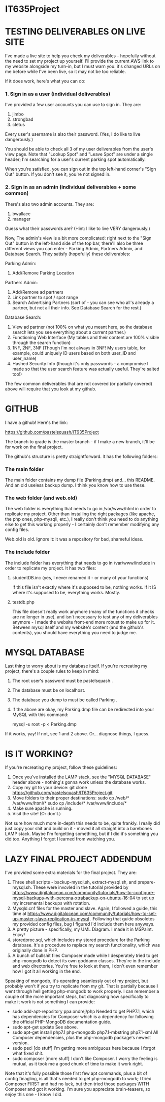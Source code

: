 # IT635Project

# TESTING DELIVERABLES ON LIVE SITE

I've made a live site to help you check my deliverables - hopefully without the need to set my project up yourself. I'll provide the current AWS
link to my website alongside my turn-in, but I must warn you: it's changed URLs on me before while I've been live, so it may not be too reliable.

If it does work, here's what you can do:

### 1. Sign in as a user (individual deliverables)

I've provided a few user accounts you can use to sign in. They are:

1. jimbo
2. strongbad
3. cletus

Every user's username is also their password. (Yes, I do like to live dangerously.)

You should be able to check all 3 of my user deliverables from the user's view page. Note that "Lookup Spot" and "Leave Spot" are under a single header;
I'm searching for a user's current parking spot automatically.

When you're satisfied, you can sign out in the top left-hand corner's "Sign Out" button. If you don't see it, you're not signed in.

### 2. Sign in as an admin (individual deliverables + some common)

There's also two admin accounts. They are:

1. bwallace
2. manager

Guess what their passwords are? (Hint: I like to live VERY dangerously.)

Now, The admin's view is a bit more complicated: right next to the "Sign Out" button in the left-hand side of the top bar, there'll also be three different
views you can enter - Parking Admin, Partners Admin, and Database Search. They satisfy (hopefully) these deliverables:

Parking Admin:

1. Add/Remove Parking Location

Partners Admin:

1. Add/Remove ad partners
2. Link partner to spot / spot range
3. Search Advertising Partners (sort of - you can see who all's already a partner, but not all their info. See Database Search for the rest.)

Database Search:

1. View ad partner (not 100% on what you meant here, so the database search lets you see everything about a current partner.)
2. Functioning Web Interface (My tables and their content are 100% visible through the search function)
3. 1NF, 2NF, 3NF (Though I'm not always in 3NF! My users table, for example, could uniquely ID users based on both user_ID and user_name)
4. Hashed Security Info (though it's only passwords - a compromise I made so that the user search feature was actually useful. They're salted too!)

The few common deliverables that are not covered (or partially covered) above will require that you look at my github.

# GITHUB

I have a github! Here's the link:

https://github.com/pastelsquash/IT635Project

The branch to grade is the master branch - if I make a new branch, it'll be for work on the final project.

The github's structure is pretty straightforward. It has the following folders:

### The main folder

The main folder contains my dump file (Parking.dmp) and... this README. And an old useless backup dump. I think you know how to use these.

### The web folder (and web.old)

The web folder is everything that needs to go in /var/www/html in order to replicate my project. Other than installing the right packages (like apache, the php ones, php-mysqli, etc.), I really don't think you need to do anything else to get this working properly - I certainly don't remember modifying any config files.

Web.old is old. Ignore it: it was a repository for bad, shameful ideas.

### The include folder

The include folder has everything that needs to go in /var/www/include in order to replicate my project. It has two files:

1. studentDB.inc (yes, I never renamed it - or many of your functions)

	If this file isn't exactly where it's supposed to be, nothing works. If it IS where it's supposed to be, everything works. Mostly.

2. testdb.php

	This file doesn't really work anymore (many of the functions it checks are no longer in use), and isn't necessary to test any of my
	deliverables anymore - I made the website front-end more robust to make up for it. Between mysql itself and my website's content
	(and the github's contents), you should have everything you need to judge me.

# MYSQL DATABASE

Last thing to worry about is my database itself. If you're recreating my project, there's a couple rules to keep in mind:

1. The root user's password must be pastelsquash .
2. The database must be on localhost.
3. The database you dump to must be called Parking .
4. If the above are okay, my Parking.dmp file can be redirected into your MySQL with this command:

	mysql -u root -p < Parking.dmp

If it works, yay! If not, see 1 and 2 above. Or... diagnose things, I guess.

# IS IT WORKING?

If you're recreating my project, follow these guidelines:

1. Once you've installed the LAMP stack, see the "MYSQL DATABASE" header above - nothing's gonna work unless the database works.
2. Copy my git to your device:
	git clone https://github.com/pastelsquash/IT635Project.git
3. Move folders to their proper destinations:
	sudo cp <route to my git>/web/* /var/www/html/*
	sudo cp <route to my git>/include/* /var/www/include/*
4. Make sure apache is running.
5. Visit the site! (Or don't.)

Not sure how much more in-depth this needs to be, quite frankly. I really did just copy your shit and build on it - moved it all straight into a barebones LAMP stack.
Maybe I'm forgetting something, but if I did it's something you did too. Anything I forgot I learned from watching you.

# LAZY FINAL PROJECT ADDENDUM

I've provided some extra materials for the final project. They are:

1. Three shell scripts - backup-mysql.sh, extract-mysql.sh, and prepare-mysql.sh. These were invovled in the tutorial provided by https://www.digitalocean.com/community/tutorials/how-to-configure-mysql-backups-with-percona-xtrabackup-on-ubuntu-16-04 to set up my incremental backups with rotation.
2. Mysqld.cnf files for the master and slave. Again, I followed a guide, this time at https://www.digitalocean.com/community/tutorials/how-to-set-up-master-slave-replication-in-mysql . Following that guide obsoletes my provided config files, bug I figured I'd include them here anyways.
3. A pretty picture - specifically, my UML Diagram. I made it in MSPaint. Enjoy!
4. storedproc.sql, which includes my stored procedure for the Parking database. It's a procedure to replace my search functionality, which was originally done in PHP.
5. A bunch of bullshit files Composer made while I desperately tried to get php-mongodb to detect its own goddamn classes. They're in the include and web directories. You're free to look at them, I don't even remember how I got it all working in the end.

Speaking of mongodb, it's operating seamlessly out of my project, but probably won't if you try to replicate from my git. That is partially because I went through hell getting php-mongodb to work properly. I can remember a couple of the more important steps, but diagnosing how specifically to make it work is not something I can provide:

- sudo add-apt-repository ppa:ondrej/php
	Needed to get PHP7.1, which has dependencies for Composer which is a dependency for following the official PHP-MongoDB documentation guide.
- sudo apt-get update
	See above.
- sudo apt-get install php7.1 php-mongodb php7.1-mbstring php7.1-xml
	All Composer dependencies, plus the php-mongodb package's newest version.
- sudo pecl [do stuff]
	I'm getting more ambiguous here because I forgot what fixed shit.
- sudo composer [more stuff]
	I don't like Composer. I worry the feeling is mutual, as it took me a good chunk of time to make it work right.

Note that it's fully possible those first few apt commands, plus a bit of config finagling, is all that's needed to get php-mongodb to work; I tried Composer FIRST and had no luck, but then tried those packages WITH Composer and got it working. I'm sure you appreciate brain-teasers, so enjoy this one - I know I did.
